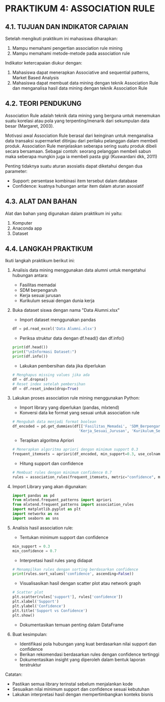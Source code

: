 # PRAKTIKUM 4: ASSOCIATION RULE

## 4.1. TUJUAN DAN INDIKATOR CAPAIAN

Setelah mengikuti praktikum ini mahasiswa diharapkan:

1. Mampu memahami pengertian association rule mining
2. Mampu memahami metode-metode pada association rule

Indikator ketercapaian diukur dengan:

1. Mahasiswa dapat menerapkan Associative and sequential patterns, Market Based Analysis
2. Mahasiswa dapat membuat data mining dengan teknik Association Rule dan menganalisa hasil data mining dengan teknik Association Rule

## 4.2. TEORI PENDUKUNG

Association Rule adalah teknik data mining yang berguna untuk menemukan suatu korelasi atau pola yang terpenting/menarik dari sekumpulan data besar (Margaret, 2003).

Motivasi awal Association Rule berasal dari keinginan untuk menganalisa data transaksi supermarket ditinjau dari perilaku pelanggan dalam membeli produk. Association Rule menjelaskan seberapa sering suatu produk dibeli secara bersamaan. Sebagai contoh: seorang pelanggan membeli sabun maka seberapa mungkin juga ia membeli pasta gigi (Kuswardani dkk, 2011)

Penting tidaknya suatu aturan asosiatis dapat diketahui dengan dua parameter:

- Support: persentase kombinasi item tersebut dalam database
- Confidence: kuatnya hubungan antar item dalam aturan asosiatif

## 4.3. ALAT DAN BAHAN

Alat dan bahan yang digunakan dalam praktikum ini yaitu:

1. Komputer
2. Anaconda app
3. Dataset

## 4.4. LANGKAH PRAKTIKUM

Ikuti langkah praktikum berikut ini:

1. Analisis data mining menggunakan data alumni untuk mengetahui hubungan antara:

   - Fasilitas memadai
   - SDM berpengaruh
   - Kerja sesuai jurusan
   - Kurikulum sesuai dengan dunia kerja

2. Buka dataset siswa dengan nama "Data Alumni.xlsx"

   - Import dataset menggunakan pandas

   ```python
   df = pd.read_excel('Data Alumni.xlsx')
   ```

   - Periksa struktur data dengan df.head() dan df.info()

   ```python
   print(df.head())
   print("\nInformasi Dataset:")
   print(df.info())
   ```

   - Lakukan pembersihan data jika diperlukan

   ```python
   # Menghapus missing values jika ada
   df = df.dropna()
   # Reset index setelah pembersihan
   df = df.reset_index(drop=True)
   ```

3. Lakukan proses association rule mining menggunakan Python:

   - Import library yang diperlukan (pandas, mlxtend)
   - Konversi data ke format yang sesuai untuk association rule

   ```python
   # Mengubah data menjadi format boolean
   df_encoded = pd.get_dummies(df[['Fasilitas_Memadai', 'SDM_Berpengaruh',
                                 'Kerja_Sesuai_Jurusan', 'Kurikulum_Sesuai']])
   ```

   - Terapkan algoritma Apriori

   ```python
   # Menerapkan algoritma apriori dengan minimum support 0.3
   frequent_itemsets = apriori(df_encoded, min_support=0.3, use_colnames=True)
   ```

   - Hitung support dan confidence

   ```python
   # Membuat rules dengan minimum confidence 0.7
   rules = association_rules(frequent_itemsets, metric="confidence", min_threshold=0.7)
   ```

4. Import Library yang akan digunakan:

   ```python
   import pandas as pd
   from mlxtend.frequent_patterns import apriori
   from mlxtend.frequent_patterns import association_rules
   import matplotlib.pyplot as plt
   import networkx as nx
   import seaborn as sns
   ```

5. Analisis hasil association rule:

   - Tentukan minimum support dan confidence

   ```python
   min_support = 0.3
   min_confidence = 0.7
   ```

   - Interpretasi hasil rules yang didapat

   ```python
   # Menampilkan rules dengan sorting berdasarkan confidence
   print(rules.sort_values('confidence', ascending=False))
   ```

   - Visualisasikan hasil dengan scatter plot atau network graph

   ```python
   # Scatter plot
   plt.scatter(rules['support'], rules['confidence'])
   plt.xlabel('Support')
   plt.ylabel('Confidence')
   plt.title('Support vs Confidence')
   plt.show()
   ```

   - Dokumentasikan temuan penting dalam DataFrame

6. Buat kesimpulan:
   - Identifikasi pola hubungan yang kuat berdasarkan nilai support dan confidence
   - Berikan rekomendasi berdasarkan rules dengan confidence tertinggi
   - Dokumentasikan insight yang diperoleh dalam bentuk laporan terstruktur

Catatan:

- Pastikan semua library terinstal sebelum menjalankan kode
- Sesuaikan nilai minimum support dan confidence sesuai kebutuhan
- Lakukan interpretasi hasil dengan mempertimbangkan konteks bisnis
